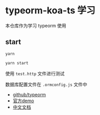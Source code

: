 

# typeorm-koa-ts 学习

本仓库作为学习 typeorm 使用

## start

```bash
yarn

yarn start

```

使用 `test.http` 文件进行测试

数据库配置文件在 `.ormconfig.js` 文件中





- [github/typeorm](https://github.com/typeorm/typeorm)
- [官方demo](https://github.com/typeorm/typescript-koa-example)
- [中文文档](https://typeorm.biunav.com/zh/)